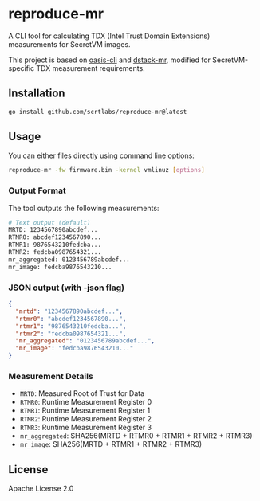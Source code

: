 # reproduce-mr

A CLI tool for calculating TDX (Intel Trust Domain Extensions) measurements for SecretVM images.

This project is based on [oasis-cli](https://github.com/oasisprotocol/cli) and [dstack-mr](https://github.com/kvinwang/dstack-mr), modified for SecretVM-specific TDX measurement requirements.

## Installation

```bash
go install github.com/scrtlabs/reproduce-mr@latest
```

## Usage

You can either files directly using command line options:
```bash
reproduce-mr -fw firmware.bin -kernel vmlinuz [options]
```

### Output Format
The tool outputs the following measurements:

```bash
# Text output (default)
MRTD: 1234567890abcdef...
RTMR0: abcdef1234567890...
RTMR1: 9876543210fedcba...
RTMR2: fedcba0987654321...
mr_aggregated: 0123456789abcdef...
mr_image: fedcba9876543210...
```

### JSON output (with -json flag)
```json
{
  "mrtd": "1234567890abcdef...",
  "rtmr0": "abcdef1234567890...",
  "rtmr1": "9876543210fedcba...",
  "rtmr2": "fedcba0987654321...",
  "mr_aggregated": "0123456789abcdef...",
  "mr_image": "fedcba9876543210..."
}
```

### Measurement Details
- `MRTD`: Measured Root of Trust for Data
- `RTMR0`: Runtime Measurement Register 0
- `RTMR1`: Runtime Measurement Register 1
- `RTMR2`: Runtime Measurement Register 2
- `RTMR3`: Runtime Measurement Register 3
- `mr_aggregated`: SHA256(MRTD + RTMR0 + RTMR1 + RTMR2 + RTMR3)
- `mr_image`: SHA256(MRTD + RTMR1 + RTMR2 + RTMR3)

## License

Apache License 2.0
